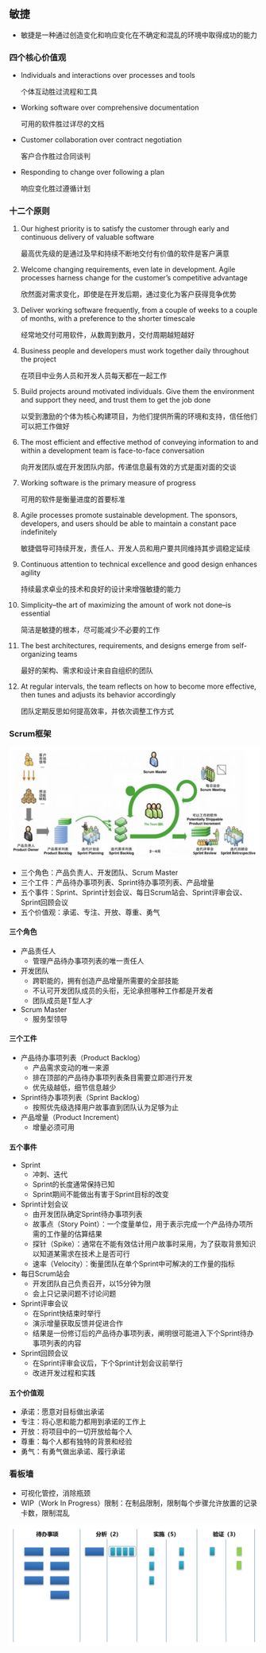 ## 敏捷

- 敏捷是一种通过创造变化和响应变化在不确定和混乱的环境中取得成功的能力

### 四个核心价值观

- Individuals and interactions over processes and tools

  个体互动胜过流程和工具

- Working software over comprehensive documentation

  可用的软件胜过详尽的文档

- Customer collaboration over contract negotiation

  客户合作胜过合同谈判

- Responding to change over following a plan

  响应变化胜过遵循计划

### 十二个原则

1. Our highest priority is to satisfy the customer through early and continuous delivery of valuable software

   最高优先级的是通过及早和持续不断地交付有价值的软件是客户满意

2. Welcome changing requirements, even late in development. Agile processes harness change for the customer’s competitive advantage

   欣然面对需求变化，即使是在开发后期，通过变化为客户获得竞争优势

3. Deliver working software frequently, from a couple of weeks to a couple of months, with a preference to the shorter timescale

   经常地交付可用软件，从数周到数月，交付周期越短越好

4. Business people and developers must work together daily throughout the project

   在项目中业务人员和开发人员每天都在一起工作

5. Build projects around motivated individuals. Give them the environment and support they need, and trust them to get the job done

   以受到激励的个体为核心构建项目，为他们提供所需的环境和支持，信任他们可以把工作做好

6. The most efficient and effective method of conveying information to and within a development team is face-to-face conversation

   向开发团队或在开发团队内部，传递信息最有效的方式是面对面的交谈

7. Working software is the primary measure of progress

   可用的软件是衡量进度的首要标准

8. Agile processes promote sustainable development. The sponsors, developers, and users should be able to maintain a constant pace indefinitely

   敏捷倡导可持续开发，责任人、开发人员和用户要共同维持其步调稳定延续

9. Continuous attention to technical excellence and good design enhances agility

   持续最求卓业的技术和良好的设计来增强敏捷的能力

10. Simplicity–the art of maximizing the amount of work not done–is essential

    简洁是敏捷的根本，尽可能减少不必要的工作

11. The best architectures, requirements, and designs emerge from self-organizing teams

    最好的架构、需求和设计来自自组织的团队

12. At regular intervals, the team reflects on how to become more effective, then tunes and adjusts its behavior accordingly

    团队定期反思如何提高效率，并依次调整工作方式

### Scrum框架

![](assets/敏捷开发管理/Scrum.jpg)

- 三个角色：产品负责人、开发团队、Scrum Master
- 三个工件：产品待办事项列表、Sprint待办事项列表、产品增量
- 五个事件：Sprint、Sprint计划会议、每日Scrum站会、Sprint评审会议、Sprint回顾会议
- 五个价值观：承诺、专注、开放、尊重、勇气

#### 三个角色

- 产品责任人
  - 管理产品待办事项列表的唯一责任人
- 开发团队
  - 跨职能的，拥有创造产品增量所需要的全部技能
  - 不认可开发团队成员的头衔，无论承担哪种工作都是开发者
  - 团队成员是T型人才
- Scrum Master
  - 服务型领导

#### 三个工件

- 产品待办事项列表（Product Backlog）
  - 产品需求变动的唯一来源
  - 排在顶部的产品待办事项列表条目需要立即进行开发
  - 优先级越低，细节信息越少
- Sprint待办事项列表（Sprint Backlog）
  - 按照优先级选择用户故事直到团队认为足够为止
- 产品增量（Product Increment）
  - 增量必须可用

#### 五个事件

- Sprint
  - 冲刺、迭代
  - Sprint的长度通常保持已知
  - Sprint期间不能做出有害于Sprint目标的改变
- Sprint计划会议
  - 由开发团队确定Sprint待办事项列表
  - 故事点（Story Point）：一个度量单位，用于表示完成一个产品待办项所需的工作量的估算结果
  - 探针（Spike）：通常在不能有效估计用户故事时采用，为了获取背景知识以知道某需求在技术上是否可行
  - 速率（Velocity）：衡量团队在单个Sprint中可解决的工作量的指标
- 每日Scrum站会
  - 开发团队自己负责召开，以15分钟为限
  - 会上只记录问题不讨论问题
- Sprint评审会议
  - 在Sprint快结束时举行
  - 演示增量获取反馈并促进合作
  - 结果是一份修订后的产品待办事项列表，阐明很可能进入下个Sprint待办事项列表的内容
- Sprint回顾会议
  - 在Sprint评审会议后，下个Sprint计划会议前举行
  - 改进开发过程和实践

#### 五个价值观

- 承诺：愿意对目标做出承诺
- 专注：将心思和能力都用到承诺的工作上
- 开放：将项目中的一切开放给每个人
- 尊重：每个人都有独特的背景和经验
- 勇气：有勇气做出承诺、履行承诺

### 看板墙

- 可视化管控，消除瓶颈
- WIP（Work In Progress）限制：在制品限制，限制每个步骤允许放置的记录卡数，限制混乱

![](assets/敏捷开发管理/看板.jpg)